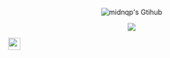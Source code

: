 <p align="center"><img alt="midnqp's Gtihub" src="https://github-readme-stats.vercel.app/api?username=midnqp&theme=default&show_icons=true&include_all_commits=true&count_private=true"></p>

<p align="center"><img  src="https://github-readme-stats.vercel.app/api/top-langs/?username=midnqp&layout=compact&langs_count=20"></p>


<a href="https://www.youtube.com/channel/UCCrUBJsEV3zEXU3iUurh-3Q"><img  height=25 src="https://user-images.githubusercontent.com/50658760/127776295-d8d58c12-182f-4f9a-ac0e-3377a3243716.png"></a>
